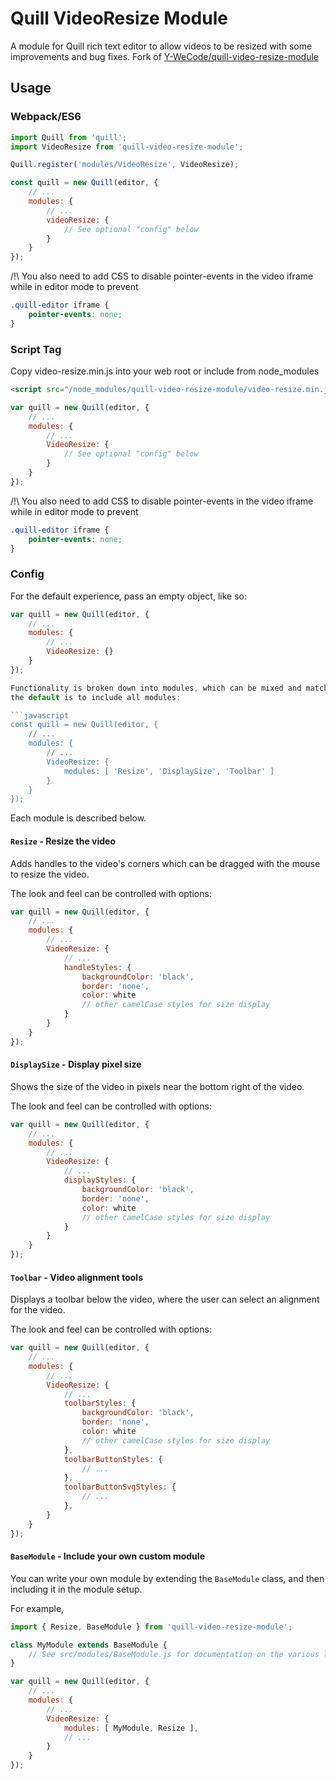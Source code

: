 # Quill VideoResize Module

A module for Quill rich text editor to allow videos to be resized with some improvements and bug fixes. Fork of [Y-WeCode/quill-video-resize-module](https://github.com/Y-WeCode/quill-video-resize-module)


## Usage

### Webpack/ES6

```javascript
import Quill from 'quill';
import VideoResize from 'quill-video-resize-module';

Quill.register('modules/VideoResize', VideoResize);

const quill = new Quill(editor, {
    // ...
    modules: {
        // ...
        videoResize: {
            // See optional "config" below
        }
    }
});
```

/!\ You also need to add CSS to disable pointer-events in the video iframe while in editor mode to prevent

```css
.quill-editor iframe {
    pointer-events: none;
}
```

### Script Tag

Copy video-resize.min.js into your web root or include from node_modules

```html
<script src="/node_modules/quill-video-resize-module/video-resize.min.js"></script>
```

```javascript
var quill = new Quill(editor, {
    // ...
    modules: {
        // ...
        VideoResize: {
            // See optional "config" below
        }
    }
});
```

/!\ You also need to add CSS to disable pointer-events in the video iframe while in editor mode to prevent

```css
.quill-editor iframe {
    pointer-events: none;
}
```

### Config

For the default experience, pass an empty object, like so:
```javascript
var quill = new Quill(editor, {
    // ...
    modules: {
        // ...
        VideoResize: {}
    }
});

Functionality is broken down into modules, which can be mixed and matched as you like. For example,
the default is to include all modules:

```javascript
const quill = new Quill(editor, {
    // ...
    modules: {
        // ...
        VideoResize: {
            modules: [ 'Resize', 'DisplaySize', 'Toolbar' ]
        }
    }
});
```

Each module is described below.

#### `Resize` - Resize the video

Adds handles to the video's corners which can be dragged with the mouse to resize the video.

The look and feel can be controlled with options:

```javascript
var quill = new Quill(editor, {
    // ...
    modules: {
        // ...
        VideoResize: {
            // ...
            handleStyles: {
                backgroundColor: 'black',
                border: 'none',
                color: white
                // other camelCase styles for size display
            }
        }
    }
});
```

#### `DisplaySize` - Display pixel size

Shows the size of the video in pixels near the bottom right of the video.

The look and feel can be controlled with options:

```javascript
var quill = new Quill(editor, {
    // ...
    modules: {
        // ...
        VideoResize: {
            // ...
            displayStyles: {
                backgroundColor: 'black',
                border: 'none',
                color: white
                // other camelCase styles for size display
            }
        }
    }
});
```

#### `Toolbar` - Video alignment tools

Displays a toolbar below the video, where the user can select an alignment for the video.

The look and feel can be controlled with options:

```javascript
var quill = new Quill(editor, {
    // ...
    modules: {
        // ...
        VideoResize: {
            // ...
            toolbarStyles: {
                backgroundColor: 'black',
                border: 'none',
                color: white
                // other camelCase styles for size display
            },
            toolbarButtonStyles: {
                // ...
            },
            toolbarButtonSvgStyles: {
                // ...
            },
        }
    }
});
```

#### `BaseModule` - Include your own custom module

You can write your own module by extending the `BaseModule` class, and then including it in
the module setup.

For example,

```javascript
import { Resize, BaseModule } from 'quill-video-resize-module';

class MyModule extends BaseModule {
    // See src/modules/BaseModule.js for documentation on the various lifecycle callbacks
}

var quill = new Quill(editor, {
    // ...
    modules: {
        // ...
        VideoResize: {
            modules: [ MyModule, Resize ],
            // ...
        }
    }
});
```
